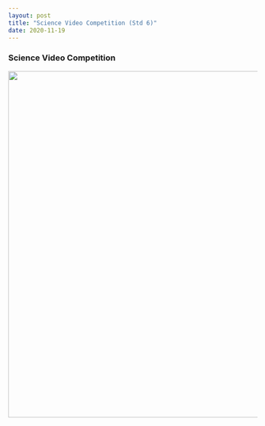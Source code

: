```yaml
---
layout: post
title: "Science Video Competition (Std 6)"
date: 2020-11-19
---
```


<h3>Science Video Competition</h3>
<center>
    <img src="{{ '../assets/img/Video_Poster.jpeg'}}" width="700px" alt=""> 
</center>
    
